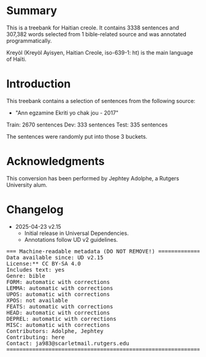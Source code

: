# Summary
This is a treebank for Haitian creole. It contains 3338 sentences and 307,382 words selected from 1 bible-related source and was annotated programmatically.

Kreyòl (Kreyòl Ayisyen, Haitian Creole, iso-639-1: ht) is the main language of Haïti.

# Introduction

This treebank contains a selection of sentences from the following source:
* "Ann egzamine Ekriti yo chak jou - 2017"

Train: 2670 sentences
Dev: 333 sentences
Test: 335 sentences

The sentences were randomly put into those 3 buckets.

# Acknowledgments

This conversion has been performed by Jephtey Adolphe, a Rutgers University alum.

# Changelog

* 2025-04-23 v2.15
  * Initial release in Universal Dependencies.
  * Annotations follow UD v2 guidelines.


<pre>
=== Machine-readable metadata (DO NOT REMOVE!) ================================
Data available since: UD v2.15
License:** CC BY-SA 4.0
Includes text: yes
Genre: bible
FORM: automatic with corrections
LEMMA: automatic with corrections
UPOS: automatic with corrections
XPOS: not available
FEATS: automatic with corrections
HEAD: automatic with corrections
DEPREL: automatic with corrections
MISC: automatic with corrections
Contributors: Adolphe, Jephtey
Contributing: here
Contact: ja983@scarletmail.rutgers.edu
===============================================================================
</pre>